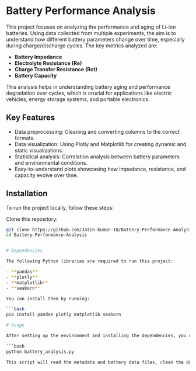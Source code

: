 # Battery Performance Analysis

This project focuses on analyzing the performance and aging of Li-ion batteries. Using data collected from multiple experiments, the aim is to understand how different battery parameters change over time, especially during charge/discharge cycles. The key metrics analyzed are:

- **Battery Impedance**
- **Electrolyte Resistance (Re)**
- **Charge Transfer Resistance (Rct)**
- **Battery Capacity**

This analysis helps in understanding battery aging and performance degradation over cycles, which is crucial for applications like electric vehicles, energy storage systems, and portable electronics.

## Key Features

- Data preprocessing: Cleaning and converting columns to the correct formats.
- Data visualization: Using Plotly and Matplotlib for creating dynamic and static visualizations.
- Statistical analysis: Correlation analysis between battery parameters and environmental conditions.
- Easy-to-understand plots showcasing how impedance, resistance, and capacity evolve over time.

## Installation

To run the project locally, follow these steps:

 Clone this repository:

   ```bash
   git clone https://github.com/Jatin-kumar-10/Battery-Performance-Analysis.git
   cd Battery-Performance-Analysis


# Dependencies

The following Python libraries are required to run this project:

- **pandas**
- **plotly**
- **matplotlib**
- **seaborn**

You can install them by running:

```bash
pip install pandas plotly matplotlib seaborn

# Usage

After setting up the environment and installing the dependencies, you can run the analysis script as follows:

```bash
python battery_analysis.py

This script will read the metadata and battery data files, clean the data, and generate plots for battery impedance, resistance, and capacity over the test cycles.

